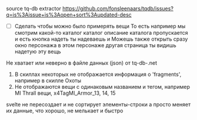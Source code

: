 source tq-db extractor https://github.com/fonsleenaars/tqdb/issues?q=is%3Aissue+is%3Aopen+sort%3Aupdated-desc

- [ ] Сделать чтобы можно было примерять вещи То есть например мы смотрим какой-то каталог каталог описание каталога пропускается и есть кнопка надеть ты надеваешь и Можешь также открыть сразу окно персонажа в этом персонаже другая страница ты видишь надетую эту вещь

Не хватает или неверно в файле данных (json) от tq-db-.net

1. В скиллах некоторых не отображается информация о 'fragments', например в скилле Охоты
2. Не отображаются вещи с одинаковым названием и тегом, например MI Thrall вещи, x4TagMI_Armor_13, 14, 15

svelte не пересоздает и не сортирует элементы-строки а просто меняет их данные, что хорошо, не мелькает и быстро
